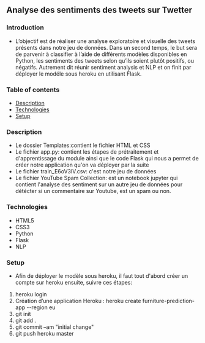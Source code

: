## Analyse des sentiments des tweets sur Twetter
### Introduction
* L’objectif  est de réaliser une analyse exploratoire et visuelle des tweets présents dans notre jeu de données. Dans un second temps, le but sera de parvenir à classifier à l’aide de différents modèles disponibles en Python, les sentiments des tweets selon qu’ils soient plutôt positifs, ou négatifs. Autrement dit réunir sentiment analysis et NLP et on finit par déployer le modéle sous heroku en utilisant Flask.
### Table of contents
* [Description](#Description)
* [Technologies](#technologies)
* [Setup](#setup)
### Description
* Le dossier Templates:contient le fichier HTML et CSS
* Le fichier app.py: contient les étapes de prétraitement et d'apprentissage du module ainsi que le code Flask qui nous a permet de créer notre application qu'on va déployer par la suite
* Le fichier train_E6oV3lV.csv: c'est notre jeu de données
* Le fichier YouTube Spam Collection: est un notebook jupyter qui contient l'analyse des sentiment sur un autre jeu de données pour détécter si un commentaire sur Youtube, est un spam ou non.
### Technologies
* HTML5
* CSS3
* Python
* Flask
* NLP
### Setup
* Afin de déployer le modèle sous heroku, il faut tout d'abord  créer un compte sur heroku ensuite, suivre ces étapes:
 1. heroku login
 2. Création d’une application Heroku : heroku create furniture-prediction-app --region eu
 3.  git init
 4. git add .
 5. git commit –am "initial change"
 6. git push heroku master

